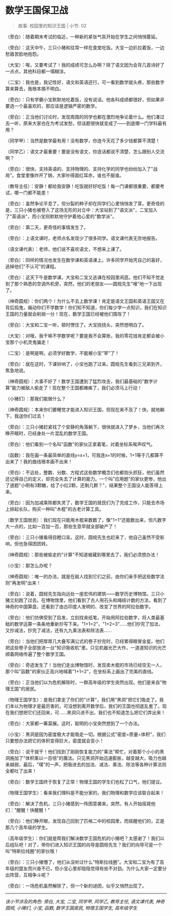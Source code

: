 # 数学王国保卫战

> 故事: 校园里的知识王国 | 小节: 02

（旁白）：随着期末考试的临近，一种新的紧张气氛开始在学生之间悄悄蔓延。

（旁白）：这天中午，三只小猪和往常一样在食堂吃饭。大宝一边扒拉着饭，一边愁眉苦脸地抱怨。

（大宝）：唉，又要考试了！我的成绩可怎么办啊？除了语文因为会背几首诗好了一点点，其他科目都一塌糊涂。

（二宝）：我也是，我记性好，语文和英语还行，可一看到数学就头疼，那些数字算来算去，我根本搞不明白。

（旁白）：只有学霸小宝默默地吃着饭，没有说话。他各科成绩都很好，但如果非要选一个最喜欢的，那应该是逻辑严密的数学。

（旁白）：正当他们讨论时，发现周围的同学也都在激烈地争论着什么。他们凑过去一听，原来大家也在为考试发愁，但话题很快就变成了——到底哪一门学科最有用？

（同学甲）：当然是数学最有用！没有数学，你连今天花了多少钱都算不清楚！

（同学乙）：语文才最重要！要是没有语文，你连话都说不清楚，怎么跟别人交流啊？

（旁白）：很快，支持英语的、支持物理的、支持化学的同学也纷纷加入了"战局"。食堂里像炸开了锅，大家吵得面红耳赤，谁也不服谁。

（教导主任）：安静！都给我安静！吃饭就好好吃饭！每一门课都很重要，都要考试，哪一门都不能差！

（旁白）：虽然争论平息了，但分裂的种子却在同学们心里悄悄发了芽。更奇怪的是，三只小猪也被卷入了这场无形的对立中：大宝站到了"语文派"，二宝加入了"英语派"，而小宝则默默地守护着他心爱的"数学派"。

（旁白）：第二天，更奇怪的事情发生了。

（旁白）：上语文课时，老师点名发现少了很多同学。语文课代表无奈地报告。

（语文课代表）：老师，他们说不喜欢语文，不想来上课了。

（旁白）：同样的情况也发生在数学课和英语课上。许多同学开始凭自己的喜好，逃掉他们"不认可"的课程。

（旁白）：这天下午是数学课，大宝和二宝又逃课在校园里闲逛。他们不知不觉走到了那个熟悉的空调外机旁，突然，他们的老朋友——圆规先生"嗖"地一下出现了。

（神奇圆规）：你们两个！为什么不去上数学课！肯定是语文王国和英语王国又在背后捣鬼，煽动你们不学数学！你们知不知道，你们每少学一点知识，我们在知识王国的力量就会削弱一分！现在，数学王国已经被他们围攻了！

（旁白）：大宝和二宝一听，顿时愣住了。大宝挠挠头，突然想明白了。

（大宝）：对哦，我干嘛不学数学呢？要是我不会算账，我的零花钱肯定都会被小宝那个小机灵鬼骗走！

（二宝）：是啊是啊，必须学好数学，不能被小宝"宰"了！

（旁白）：就在这时，下课铃响了，小宝也跑了过来。圆规先生看到三兄弟到齐，焦急地说。

（神奇圆规）：大事不好了！数学王国遭到了猛烈攻击，我们最基础的"数字计算"能力被敌人偷走了！现在整个王国都瘫痪了，我们必须马上行动！

（小猪们）：那我们能做什么？

（神奇圆规）：本来你们要睡觉才能进入知识王国，但现在来不及了！快，就地躺下，我送你们过去！

（旁白）：三只小猪赶紧找了个安静的角落躺下，很快就进入了梦乡，当他们再次睁开眼时，已经身处一片混乱的数学王国。

（旁白）：他们看到一个名叫"函数"的家伙正拿着笔，对着坐标系唉声叹气。

（函数）：我在画一条最简单的直线y=x+1，可我连x=1的时候，1+1等于几都算不出来了！我的曲线根本画不出来！

（旁白）：不远处，整数、分数、方程式这些数学概念们也都抱头抓狂，他们虽然还记得自己的定义，却完全失去了计算的能力。一个叫"应用题"的家伙更惨，他出了道题"小明有3颗糖，给了小红2颗，还剩几颗？"，结果整个王国没人能答得上来。

（旁白）：因为加减乘除都失灵了，数学王国的居民们为了完成工作，只能去市场上排起长队，购买一种叫"木棍"的古老计算工具。

（数学王国居民）：我们现在只能用木棍来数数了，像"1+1"还能数出来，但凡数字大一点的，比如一百加一百，那些生意早就全部破产了！

（旁白）：三只小猪看得目瞪口呆。这时，圆规先生也赶来了，他自己虽然不受影响，但也急得团团转。

（神奇圆规）：那些被偷走的"计算"不知道被藏到哪里去了，我们必须想办法！

（小宝）：那怎么办呢？

（神奇圆规）：唯一的办法，就是在敌人找到它们之前，由你们亲手把这些数学法则"再发明"出来！

（旁白）：说着，圆规先生指向远处一座宏伟的建筑——数学历史博物馆。三只小猪立刻跑了过去。在博物馆里，他们看到了古人用石头和绳结计数的方法，看到了神奇的中国算盘，还看到了由古印度人发明的、改变了世界的阿拉伯数字。

（旁白）：他们仿佛受到了启发，立刻找来纸笔，开始用阿拉伯数字，将人类最基础的数学运算一条条地重新抄写下来。"1+1=2"，"1+2=3"......他们抄完了加法，又抄减法，抄完了减法，还有九九乘法表和除法表......

（旁白）：当他们把厚厚几大叠写满公式的卷子抄完时，已经累得眼冒金星。他们把这些卷子全部放进一台"知识吸收机"里。只见机器光芒大作，一道道知识的光芒顺着网络传遍了整个数学王国。

（旁白）：奇迹发生了！当他们走出博物馆时，发现卖木棍的市场已经空无一人，那个叫"函数"的家伙正高兴地喊着"1+1=2"，在坐标系上画出了完美的直线。

（旁白）：正当他们以为危机解除时，一群高年级的学生突然出现。他们是来自"物理王国"的居民。

（物理王国学生）：是我们拿走了你们的"计算"，我们用"黑洞"把它们吸走了。我们本以为物理才是最厉害的，可没想到离开数学后，我们的王国也彻底乱套了。现在我们想把它们还回来，可......黑洞只进不出，我们也不知道怎么把它们弄出来！

（旁白）：大家都一筹莫展。这时，聪明的小宝突然想到了一个办法。

（小宝）：黑洞是因为密度极大才能吸走一切。根据公式"密度=质量÷体积"，我们只要想办法把它的体积变得巨大，密度就会变小！

（旁白）：说干就干！他们找到了刚刚恢复能力的"乘法"帮忙，对着那个小小的黑洞施加了"体积乘以一百倍"的魔法。只见黑洞开始迅速膨胀，越变越大，吸力也越来越弱，最后，"噗"的一声，把吸进去的加法、减法、乘法、除法等各种计算法则全都吐了出来！

（旁白）：数学王国终于恢复了正常！物理王国的学生们也松了口气，他们提议。

（物理王国学生）：看来我们理科是不能分家的，我们物理和数学应该联合起来！

（旁白）：解决了危机，三只小猪感到一阵困意袭来。突然，有人开始摇晃他们："醒醒！快醒醒！"

（旁白）：他们睁开眼，发现自己回到了匹格二中的校园里，而摇醒他们的，正是那几个高年级的学生。

（高年级学生）：你们就是帮我们解决数学王国危机的小猪吧？太感谢了！我们以后组队吧！对了，带你们进入知识王国的向导是圆规先生？我们的向导可是一个叫"特斯拉线圈"的家伙哦！

（旁白）：三只小猪懵了，他们从没听过什么"特斯拉线圈"。大宝和二宝为有了高年级的盟友而兴奋不已，但小宝心里却隐隐觉得有些不对劲。为什么大家一定要分出阵营，互相争斗呢？

（旁白）：一场危机虽然解除了，但一个新的谜团，似乎又悄然出现了。

---
*该小节涉及的角色: 旁白, 大宝, 二宝, 同学甲, 同学乙, 教导主任, 语文课代表, 神奇圆规, 小猪们, 小宝, 函数, 数学王国居民, 物理王国学生, 高年级学生*
